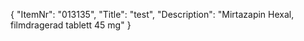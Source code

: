 {
  "ItemNr": "013135",
  "Title": "test",
  "Description": "Mirtazapin Hexal, filmdragerad tablett 45 mg"
}